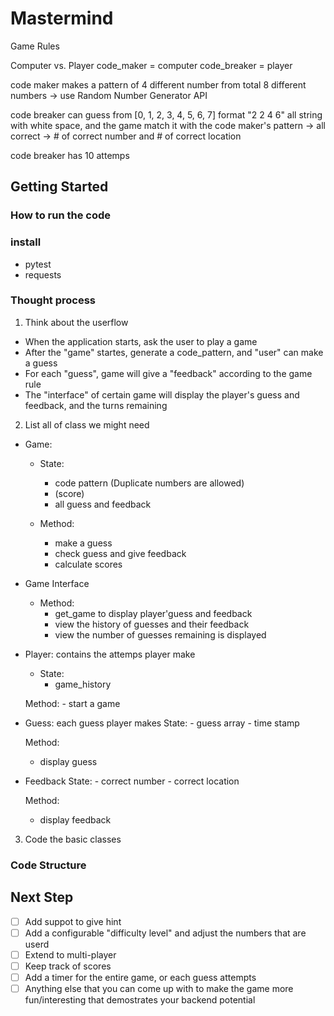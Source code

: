 # Mastermind
Game Rules

Computer vs. Player
code_maker = computer
code_breaker = player

code maker makes a pattern of 4 different number from total 8 different numbers
-> use Random Number Generator API

code breaker can guess from [0, 1, 2, 3, 4, 5, 6, 7]
format "2 2 4 6" all string with white space, and the game match it with the code maker's pattern
-> all correct
-> # of correct number and # of correct location

code breaker has 10 attemps



## Getting Started
### How to run the code
### install
- pytest
- requests

### Thought process
1. Think about the userflow
- When the application starts, ask the user to play a game
- After the "game" startes, generate a code_pattern, and "user" can make a guess
- For each "guess", game will give a "feedback" according to the game rule
- The "interface" of certain game will display the player's guess and feedback, and the turns remaining

2. List all of class we might need
- Game:
    - State:
        - code pattern (Duplicate numbers are allowed)
        - (score)
        - all guess and feedback

    - Method:
        - make a guess
        - check guess and give feedback
        - calculate scores

- Game Interface
    - Method:
        - get_game to display player'guess and feedback
        - view the history of guesses and their feedback
        - view the number of guesses remaining is displayed

- Player: contains the attemps player make
    - State:
        - game_history

    Method:
        - start a game

- Guess: each guess player makes
    State:
        - guess array
        - time stamp
    
    Method:
    - display guess


- Feedback
    State:
        - correct number
        - correct location

    Method:
    - display feedback

3. Code the basic classes

### Code Structure

## Next Step
- [ ] Add suppot to give hint
- [ ] Add a configurable "difficulty level" and adjust the numbers that are userd
- [ ] Extend to multi-player
- [ ] Keep track of scores
- [ ] Add a timer for the entire game, or each guess attempts
- [ ] Anything else that you can come up with to make the game more fun/interesting that demostrates your backend potential